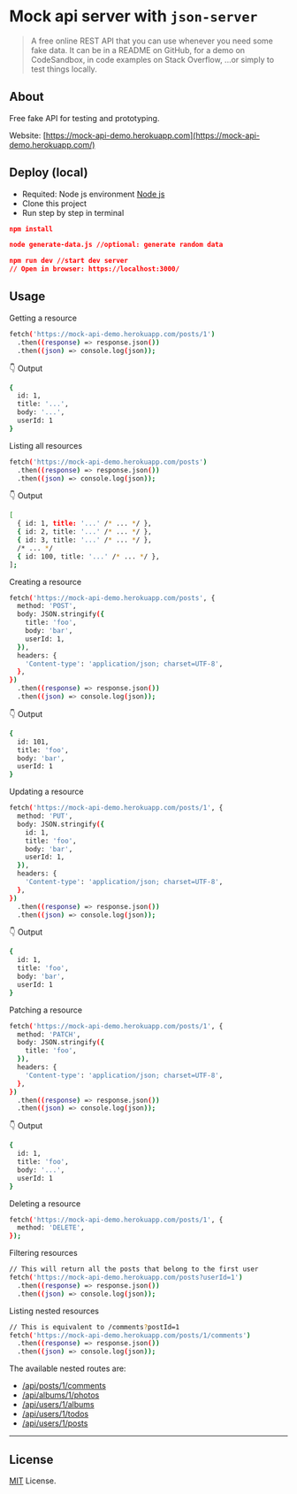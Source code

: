 # Mock api server with `json-server`

> A free online REST API that you can use whenever you need some fake data. It can be in a README on GitHub, for a demo on CodeSandbox, in code examples on Stack Overflow, ...or simply to test things locally.


## About

Free fake API for testing and prototyping.

Website: [https://mock-api-demo.herokuapp.com](https://mock-api-demo.herokuapp.com/)

## Deploy (local)

- Requited: Node js environment [Node js](https://nodejs.org/en/)
- Clone this project
- Run step by step in terminal

```json
npm install

node generate-data.js //optional: generate random data

npm run dev //start dev server
// Open in browser: https://localhost:3000/
```

## Usage
Getting a resource
```bash
fetch('https://mock-api-demo.herokuapp.com/posts/1')
  .then((response) => response.json())
  .then((json) => console.log(json));
```
👇 Output
```bash
{
  id: 1,
  title: '...',
  body: '...',
  userId: 1
}
```

Listing all resources
```bash
fetch('https://mock-api-demo.herokuapp.com/posts')
  .then((response) => response.json())
  .then((json) => console.log(json));
```
👇 Output
```bash
[
  { id: 1, title: '...' /* ... */ },
  { id: 2, title: '...' /* ... */ },
  { id: 3, title: '...' /* ... */ },
  /* ... */
  { id: 100, title: '...' /* ... */ },
];
```

Creating a resource
```bash
fetch('https://mock-api-demo.herokuapp.com/posts', {
  method: 'POST',
  body: JSON.stringify({
    title: 'foo',
    body: 'bar',
    userId: 1,
  }),
  headers: {
    'Content-type': 'application/json; charset=UTF-8',
  },
})
  .then((response) => response.json())
  .then((json) => console.log(json));
```
👇 Output
```bash
{
  id: 101,
  title: 'foo',
  body: 'bar',
  userId: 1
}
```
Updating a resource
```bash
fetch('https://mock-api-demo.herokuapp.com/posts/1', {
  method: 'PUT',
  body: JSON.stringify({
    id: 1,
    title: 'foo',
    body: 'bar',
    userId: 1,
  }),
  headers: {
    'Content-type': 'application/json; charset=UTF-8',
  },
})
  .then((response) => response.json())
  .then((json) => console.log(json));
```
👇 Output
```bash
{
  id: 1,
  title: 'foo',
  body: 'bar',
  userId: 1
}
```
Patching a resource
```bash
fetch('https://mock-api-demo.herokuapp.com/posts/1', {
  method: 'PATCH',
  body: JSON.stringify({
    title: 'foo',
  }),
  headers: {
    'Content-type': 'application/json; charset=UTF-8',
  },
})
  .then((response) => response.json())
  .then((json) => console.log(json));
```
👇 Output
```bash
{
  id: 1,
  title: 'foo',
  body: '...',
  userId: 1
}
```

Deleting a resource
```bash
fetch('https://mock-api-demo.herokuapp.com/posts/1', {
  method: 'DELETE',
});
```

Filtering resources
```bash
// This will return all the posts that belong to the first user
fetch('https://mock-api-demo.herokuapp.com/posts?userId=1')
  .then((response) => response.json())
  .then((json) => console.log(json));
```


Listing nested resources
```bash
// This is equivalent to /comments?postId=1
fetch('https://mock-api-demo.herokuapp.com/posts/1/comments')
  .then((response) => response.json())
  .then((json) => console.log(json));
```

The available nested routes are:
- [/api/posts/1/comments](https://mock-api-demo.herokuapp.com/api/posts/1/comments)
- [/api/albums/1/photos](https://mock-api-demo.herokuapp.com/api/albums/1/photos)
- [/api/users/1/albums](https://mock-api-demo.herokuapp.com/api/users/1/albums)
- [/api/users/1/todos](https://mock-api-demo.herokuapp.com/api/users/1/todos)
- [/api/users/1/posts](https://mock-api-demo.herokuapp.com/api/users/1/posts)
---

## License

[MIT](LICENSE) License.